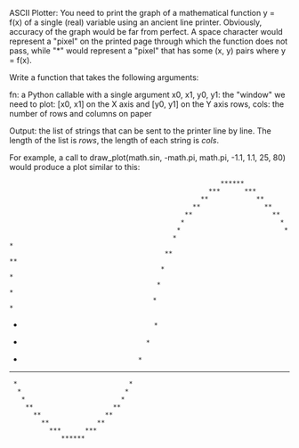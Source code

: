  ASCII Plotter:
 You need to print the graph of a mathematical function y = f(x) of a single (real) variable using an ancient
 line printer.
 Obviously, accuracy of the graph would be far from perfect.
 A space character would represent a "pixel" on the printed page through which the function does not pass, while
  "*" would represent a "pixel" that has some (x, y) pairs where y = f(x).

 Write a function that takes the following arguments:

 fn: a Python callable with a single argument
 x0, x1, y0, y1: the "window" we need to plot: [x0, x1] on the X axis and [y0, y1] on the Y axis
 rows, cols: the number of rows and columns on paper

 Output:
 the list of strings that can be sent to the printer line by line.
 The length of the list is <i>rows</i>, the length of each string is <i>cols</i>.

 For example, a call to draw_plot(math.sin, -math.pi, math.pi, -1.1, 1.1, 25, 80)
 would produce a plot similar to this:
                                                                                       

                                                         ******
                                                      ***      ***
                                                    **            **
                                                  **                **
                                                **                    **
                                               *                        *
                                              *                          *
                                             *                            *
                                           **                              **
                                          *                                  *
                                         *                                    *
                                        *                                      *
*                                      *
 *                                    *
  *                                  *
   **                              **
     *                            *
      *                          *
       *                        *
        **                    **
          **                **
            **            **                                                    
              ***      ***
                 ******   
                   

